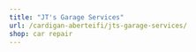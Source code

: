 ```yaml
---
title: "JT's Garage Services"
url: /cardigan-aberteifi/jts-garage-services/
shop: car repair
---
```

